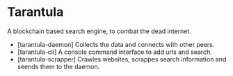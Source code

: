 # Tarantula

A blockchain based search engine, to combat the dead internet.

+ [tarantula-daemon] Collects the data and connects with other peers.
+ [tarantula-cli] A console command interface to add urls and search.
+ [tarantula-scrapper] Crawles websites, scrappes search information and seends them to the daemon.

